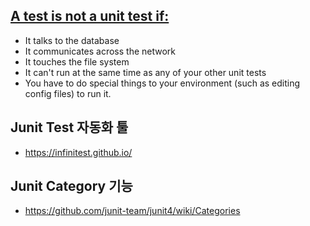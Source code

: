## [A test is not a unit test if:](https://www.artima.com/weblogs/viewpost.jsp?thread=126923)
- It talks to the database
- It communicates across the network
- It touches the file system
- It can't run at the same time as any of your other unit tests
- You have to do special things to your environment (such as editing config files) to run it.

## Junit Test 자동화 툴
- <https://infinitest.github.io/>


## Junit Category 기능
- <https://github.com/junit-team/junit4/wiki/Categories>